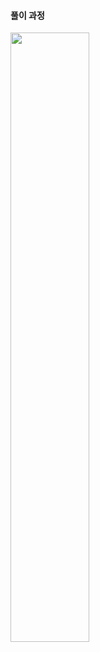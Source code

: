 #### 풀이 과정

<img width='50%' src="![IMG_0792](https://user-images.githubusercontent.com/62734844/212911618-43cad877-8a4f-484e-b6f6-57c87578905a.jpg)"/>

